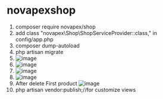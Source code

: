# novapexshop
1. composer require novapex/shop
2. add class "novapex\Shop\ShopServiceProvider::class," in config/app.php
3. composer dump-autoload
4. php artisan migrate
5. ![image](https://user-images.githubusercontent.com/60508997/125780313-82cc926b-8729-455a-8fb4-a22c4df8fa6b.png)
6. ![image](https://user-images.githubusercontent.com/60508997/125780383-e3743728-5a42-4e7e-bd4c-db05c23d2f2b.png)
7. ![image](https://user-images.githubusercontent.com/60508997/125780597-e5f67e43-b21b-49b4-9f31-efaf96c02079.png)
8. ![image](https://user-images.githubusercontent.com/60508997/125780464-a895a941-d4bf-4bc9-8d2f-8e235c0f9534.png)
9. After delete First product ![image](https://user-images.githubusercontent.com/60508997/125780527-54926300-9120-42b4-8227-49cc84b31490.png)
10. php artisan vendor:publish;//for customize views
